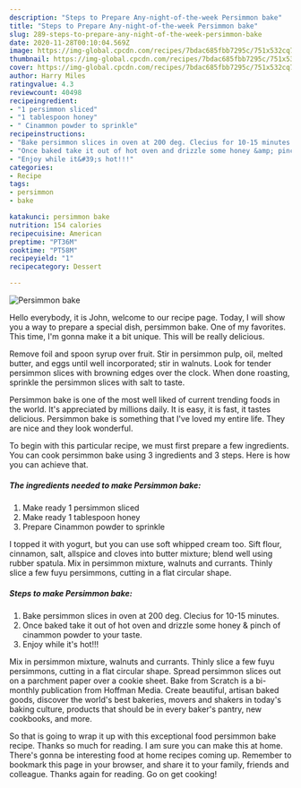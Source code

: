 ```yaml
---
description: "Steps to Prepare Any-night-of-the-week Persimmon bake"
title: "Steps to Prepare Any-night-of-the-week Persimmon bake"
slug: 289-steps-to-prepare-any-night-of-the-week-persimmon-bake
date: 2020-11-28T00:10:04.569Z
image: https://img-global.cpcdn.com/recipes/7bdac685fbb7295c/751x532cq70/persimmon-bake-recipe-main-photo.jpg
thumbnail: https://img-global.cpcdn.com/recipes/7bdac685fbb7295c/751x532cq70/persimmon-bake-recipe-main-photo.jpg
cover: https://img-global.cpcdn.com/recipes/7bdac685fbb7295c/751x532cq70/persimmon-bake-recipe-main-photo.jpg
author: Harry Miles
ratingvalue: 4.3
reviewcount: 40498
recipeingredient:
- "1 persimmon sliced"
- "1 tablespoon honey"
- " Cinammon powder to sprinkle"
recipeinstructions:
- "Bake persimmon slices in oven at 200 deg. Clecius for 10-15 minutes."
- "Once baked take it out of hot oven and drizzle some honey &amp; pinch of cinammon powder to your taste."
- "Enjoy while it&#39;s hot!!!"
categories:
- Recipe
tags:
- persimmon
- bake

katakunci: persimmon bake 
nutrition: 154 calories
recipecuisine: American
preptime: "PT36M"
cooktime: "PT58M"
recipeyield: "1"
recipecategory: Dessert

---
```



![Persimmon bake](https://img-global.cpcdn.com/recipes/7bdac685fbb7295c/751x532cq70/persimmon-bake-recipe-main-photo.jpg)

Hello everybody, it is John, welcome to our recipe page. Today, I will show you a way to prepare a special dish, persimmon bake. One of my favorites. This time, I'm gonna make it a bit unique. This will be really delicious.

Remove foil and spoon syrup over fruit. Stir in persimmon pulp, oil, melted butter, and eggs until well incorporated; stir in walnuts. Look for tender persimmon slices with browning edges over the clock. When done roasting, sprinkle the persimmon slices with salt to taste.

Persimmon bake is one of the most well liked of current trending foods in the world. It's appreciated by millions daily. It is easy, it is fast, it tastes delicious. Persimmon bake is something that I've loved my entire life. They are nice and they look wonderful.


To begin with this particular recipe, we must first prepare a few ingredients. You can cook persimmon bake using 3 ingredients and 3 steps. Here is how you can achieve that.

<!--inarticleads1-->

##### The ingredients needed to make Persimmon bake:

1. Make ready 1 persimmon sliced
1. Make ready 1 tablespoon honey
1. Prepare  Cinammon powder to sprinkle


I topped it with yogurt, but you can use soft whipped cream too. Sift flour, cinnamon, salt, allspice and cloves into butter mixture; blend well using rubber spatula. Mix in persimmon mixture, walnuts and currants. Thinly slice a few fuyu persimmons, cutting in a flat circular shape. 

<!--inarticleads2-->

##### Steps to make Persimmon bake:

1. Bake persimmon slices in oven at 200 deg. Clecius for 10-15 minutes.
1. Once baked take it out of hot oven and drizzle some honey &amp; pinch of cinammon powder to your taste.
1. Enjoy while it&#39;s hot!!!


Mix in persimmon mixture, walnuts and currants. Thinly slice a few fuyu persimmons, cutting in a flat circular shape. Spread persimmon slices out on a parchment paper over a cookie sheet. Bake from Scratch is a bi-monthly publication from Hoffman Media. Create beautiful, artisan baked goods, discover the world&#39;s best bakeries, movers and shakers in today&#39;s baking culture, products that should be in every baker&#39;s pantry, new cookbooks, and more. 

So that is going to wrap it up with this exceptional food persimmon bake recipe. Thanks so much for reading. I am sure you can make this at home. There's gonna be interesting food at home recipes coming up. Remember to bookmark this page in your browser, and share it to your family, friends and colleague. Thanks again for reading. Go on get cooking!
